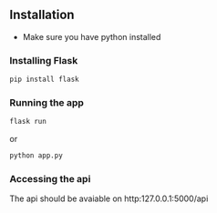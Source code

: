 ## Installation
- Make sure you have python installed
### Installing Flask
```bash
pip install flask
```
### Running the app
```bash
flask run
```
or
```bash
python app.py
```

### Accessing the api
The api should be avaiable on http:127.0.0.1:5000/api